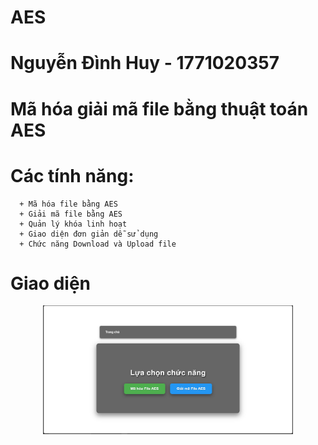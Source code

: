 # AES
# Nguyễn Đình Huy - 1771020357 
# Mã hóa giải mã file bằng thuật toán AES
# Các tính năng:
      + Mã hóa file bằng AES
      + Giải mã file bằng AES
      + Quản lý khóa linh hoạt
      + Giao diện đơn giản dễ sử dụng
      + Chức năng Download và Upload file
# Giao diện
<p align = "center">
  <img src="z6624469578801_e19721679ec4ebceb21aa2dc71802f0b.jpg
" width="400" />
</p>
